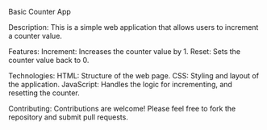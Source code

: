Basic Counter App

Description:
This is a simple web application that allows users to increment a counter value.

Features:
Increment: Increases the counter value by 1.
Reset: Sets the counter value back to 0.

Technologies:
HTML: Structure of the web page.
CSS: Styling and layout of the application.
JavaScript: Handles the logic for incrementing, and resetting the counter.


Contributing:
Contributions are welcome! Please feel free to fork the repository and submit pull requests.
